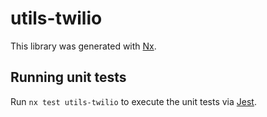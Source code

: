 # utils-twilio

This library was generated with [Nx](https://nx.dev).

## Running unit tests

Run `nx test utils-twilio` to execute the unit tests via [Jest](https://jestjs.io).
